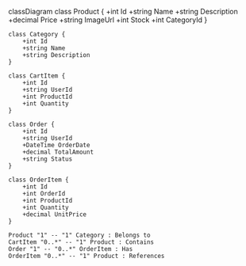 classDiagram
    class Product {
        +int Id
        +string Name
        +string Description
        +decimal Price
        +string ImageUrl
        +int Stock
        +int CategoryId
    }

    class Category {
        +int Id
        +string Name
        +string Description
    }

    class CartItem {
        +int Id
        +string UserId
        +int ProductId
        +int Quantity
    }

    class Order {
        +int Id
        +string UserId
        +DateTime OrderDate
        +decimal TotalAmount
        +string Status
    }

    class OrderItem {
        +int Id
        +int OrderId
        +int ProductId
        +int Quantity
        +decimal UnitPrice
    }

    Product "1" -- "1" Category : Belongs to
    CartItem "0..*" -- "1" Product : Contains
    Order "1" -- "0..*" OrderItem : Has
    OrderItem "0..*" -- "1" Product : References